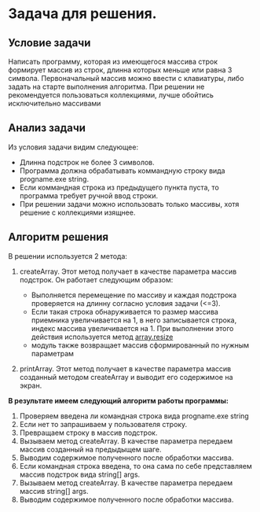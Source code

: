 # Задача для решения.

## Условие задачи

Написать программу, которая из имеющегося массива строк формирует массив из строк, длинна которых меньше или равна 3 символа.
Первоначальный массив можно ввести с клавиатуры, либо задать на старте выполнения алгоритма.
При решении не рекомендуется пользоваться коллекциями, лучше обойтись исключительно массивами

## Анализ задачи

Из условия задачи видим следующее:
* Длинна подстрок не более 3 символов.
* Программа должна обрабатывать коммандную строку вида progname.exe string. 
* Если коммандная строка из предыдущего пункта пуста, то программа требует ручной ввод строки.
* При решении задачи можно использовать только массивы, хотя решение с коллекциями изящнее.

## Алгоритм решения

В решении используется 2 метода:

1. createArray. Этот метод получает в качестве параметра массив подстрок. Он работает следующим образом:
   * Выполняется перемещение по массиву и каждая подстрока проверяется на длинну согласно условия задачи (<=3).
   * Если такая строка обнаруживается то размер массива приемника увеличивается на 1, в него записывается строка, индекс массива увеличивается на 1.
     При выполнении этого действия используется метод [array.resize](https://learn.microsoft.com/ru-ru/dotnet/api/system.array.resize?view=net-6.0)
   * модуль также возвращает массив сформированный по нужным параметрам

2. printArray. Этот метод получает в качестве параметра массив созданный методом createArray  и выводит его содержимое на экран.

**В результате имеем следующий алгоритм работы программы:**
1. Проверяем введена ли командная строка вида progname.exe string
2. Если нет то запрашиваем у пользователя строку.
3. Превращаем строку в массив подстрок.
4. Вызываем метод createArray. В качестве параметра передаем массив созданный на предыдыщем шаге. 
5. Выводим содержимое полученного после обработки массива. 
6. Если командная строка введена, то она сама по себе представляем массив подстрок вида string[] args.
7. Вызываем метод createArray. В качестве параметра передаем массив string[] args.
8. Выводим содержимое полученного после обработки массива. 

